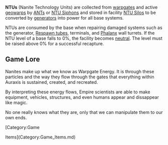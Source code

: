 **NTUs** (Nanite Technology Units) are collected from
[warpgates](../locations/Warpgate.md) and active
[geowarps](../locations/Geowarp.md) by
[ANTs](../vehicles/Advanced_Nanite_Transport.md) or
[NTU Siphons](../weapons/NTU_Siphon.md) and stored in facility
[NTU Silos](../locations/NTU_Silo.md) to be converted by
[generators](Generator.md) into power for all base systems.

NTUs are consumed by the base when repairing damaged systems such as the
generator, [Respawn tubes](Respawn_Tube.md), terminals, and
[Phalanx](Phalanx.md) wall turrets. If the NTU level of a base falls to 0%, the
facility becomes [neutral](../terminology/Neutral.md). The level must be raised
above 0% for a successful recapture.

## Game Lore

Nanites make up what we know as Warpgate Energy. It is through these particles
and the way they flow through the gates that everything within Auraxis is
sustained, created, and recreated.

By interpreting these energy flows, Empire scientists are able to make
equipment, vehicles, structures, and even humans appear and dissappear like
magic.

No one really knows what they are, only that we can manipulate them to our own
ends.

<!--[Category:Terminology](Category:Terminology.md)--> [Category:Game

Items](Category:Game_Items.md)
